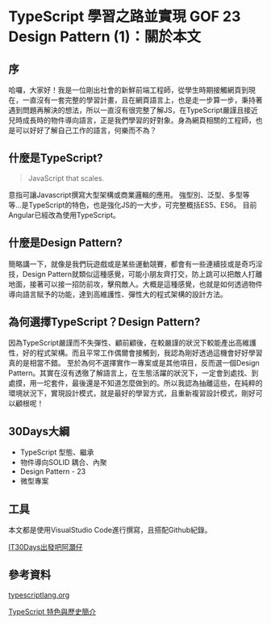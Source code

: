 TypeScript 學習之路並實現 GOF 23 Design Pattern (1)：關於本文
===

## 序
哈囉，大家好！我是一位剛出社會的新鮮前端工程師，從學生時期接觸網頁到現在，一直沒有一套完整的學習計畫，且在網頁語言上，也是走一步算一步，秉持著遇到問題再解決的想法，所以一直沒有很完整了解JS，在TypeScript嚴謹且接近兒時成長時的物件導向語言，正是我們學習的好對象。身為網頁相關的工程師，也是可以好好了解自己工作的語言，何樂而不為？

## 什麼是TypeScript?
> JavaScript that scales.

意指可讓Javascript撰寫大型架構或商業邏輯的應用。
強型別、泛型、多型等等...是TypeScript的特色，也是強化JS的一大步，可完整概括ES5、ES6。
目前Angular已經改為使用TypeScript。

## 什麼是Design Pattern?
簡略講一下，就像是我們玩遊戲或是某些運動競賽，都會有一些連續技或是奇巧淫技，Design Pattern就類似這種感覺，可能小朋友齊打交，防上跳可以把敵人打離地面，接著可以接一招防前攻，擊飛敵人。大概是這種感覺，也就是如何透過物件導向語言賦予的功能，達到高維護性、彈性大的程式架構的設計方法。

## 為何選擇TypeScript？Design Pattern?
因為TypeScript嚴謹而不失彈性、顧前顧後，在較嚴謹的狀況下較能產出高維護性，好的程式架構。而且平常工作偶爾會接觸到，我認為剛好透過這機會好好學習真的是相當不錯。
至於為何不選擇實作一專案或是其他項目，反而選一個Design Pattern。其實在沒有透徹了解語言上，在生態活躍的狀況下，一定會到處找、到處摸，用一坨套件，最後還是不知道怎麼做到的。所以我認為抽離這些，在純粹的環境狀況下，實現設計模式，就是最好的學習方式，且重新複習設計模式，剛好可以顧根呢！

## 30Days大綱
- TypeScript 型態、繼承
- 物件導向SOLID 耦合、內聚
- Design Pattern - 23
- 微型專案

## 工具
本文都是使用VisualStudio Code進行撰寫，且搭配Github紀錄。

[IT30Days出發吧阿灝仔](https://github.com/unnhao/IT30Days)

## 參考資料
[typescriptlang.org](https://www.typescriptlang.org/)

[TypeScript 特色與歷史簡介](https://oomusou.io/typescript/intro/)